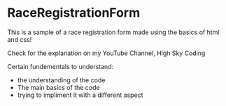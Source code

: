 # RaceRegistrationForm
This is a sample of a race registration form made using the basics of html and css!

Check for the explanation on my YouTube Channel, High Sky Coding

Certain fundementals to understand:
- the understanding of the code
- The main basics of the code
- trying to impliment it with a different aspect
